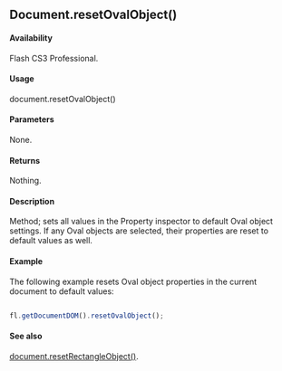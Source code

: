 ## Document.resetOvalObject()

#### Availability

Flash CS3 Professional.

#### Usage

document.resetOvalObject()

#### Parameters

None.

#### Returns

Nothing.

#### Description

Method; sets all values in the Property inspector to default Oval object settings. If any Oval objects are selected, their properties are reset to default values as well.

#### Example

The following example resets Oval object properties in the current document to default values:

```javascript

fl.getDocumentDOM().resetOvalObject();

```
#### See also

[document.resetRectangleObject()](../Document_object/docum320.md).

<span id="document.resetRectangleObject()" class="anchor"></span>

